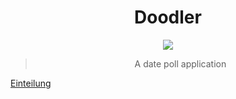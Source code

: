 <p align="center">
  <h1 align="center">Doodler</h1>
  <p align="center">
    <a class="badge-align" href="https://www.codacy.com/app/mrousavy/Doodler?utm_source=github.com&amp;utm_medium=referral&amp;utm_content=mrousavy/Doodler&amp;utm_campaign=Badge_Grade"><img src="https://api.codacy.com/project/badge/Grade/2b83ec6078824f70a650a6e7d1fdd6cb"/></a>
  </p>
  <blockquote align="center">
    <p>A date poll application</p>
  </blockquote>
</p>

[Einteilung](https://docs.google.com/spreadsheets/d/1mnLEfydfwJCbYYD7tkKyigKelMGrNASt4ikNzSylRrY)
